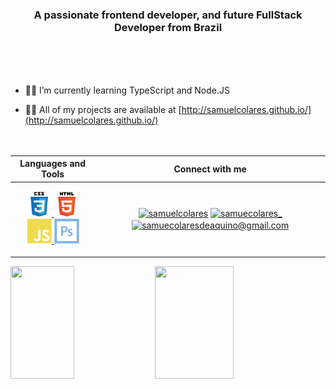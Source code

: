 <h1 align="center"></h1>
<h3 align="center">A passionate frontend developer, and future FullStack Developer from Brazil</h3>
<br><br><br>

- 🐱‍👓 I’m currently learning TypeScript and Node.JS

- 👨‍💻 All of my projects are available at [http://samuelcolares.github.io/](http://samuelcolares.github.io/)
<br><br><br>

<div align="left">

|  **Languages and Tools** | **Connect with me**  |
|:---:|:---:|
|  <p><a href="https://www.w3schools.com/css/" target="_blank" rel="noreferrer"> <img src="https://raw.githubusercontent.com/devicons/devicon/master/icons/css3/css3-original-wordmark.svg" alt="css3" width="40" height="40"/> </a> <a href="https://www.w3.org/html/" target="_blank" rel="noreferrer"> <img src="https://raw.githubusercontent.com/devicons/devicon/master/icons/html5/html5-original-wordmark.svg" alt="html5" width="40" height="40"/> </a> <a href="https://www.w3.org/html/" target="_blank" rel="noreferrer"> <img src="https://raw.githubusercontent.com/devicons/devicon/master/icons/javascript/javascript-plain.svg" alt="html5" width="40" height="40"/> </a> <a href="https://www.photoshop.com/en" target="_blank" rel="noreferrer"> <img src="https://raw.githubusercontent.com/devicons/devicon/master/icons/photoshop/photoshop-line.svg" alt="photoshop" width="40" height="40"/> </a></p>|<p><a href="https://linkedin.com/in/samuelcolares" target="blank"><img align="center" src="https://raw.githubusercontent.com/rahuldkjain/github-profile-readme-generator/master/src/images/icons/Social/linked-in-alt.svg" alt="samuelcolares" height="30" width="40" /></a> <a href="https://instagram.com/samuecolares_" target="blank"><img align="center" src="https://raw.githubusercontent.com/rahuldkjain/github-profile-readme-generator/master/src/images/icons/Social/instagram.svg" alt="samuecolares_" height="30" width="40" /></a> <a href="mailto:samuelcolaresdeaquino@gmail.com" target="blank"><img align="center" src="https://upload.wikimedia.org/wikipedia/commons/8/8c/Gmail_Icon_%282013-2020%29.svg" alt="samuecolaresdeaquino@gmail.com" height="30" width="40" /></a></p> |

</div>

<!--GIT STATUS-->
<div align="left">
<img height="180em" width="45%" src="https://github-readme-stats.vercel.app/api/top-langs/?username=samuelcolares&layout=compact&langs_count=7&theme=vision-friendly-dark"/>
  <a href="https://github.com/samuelcolares">
    <img height="180em" width="50%" src="https://github-readme-stats.vercel.app/api?username=samuelcolares&show_icons=true&theme=vision-friendly-dark&include_all_commits=true&count_private=true"/>
    
  </a>
</div>
<br>

